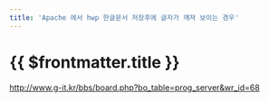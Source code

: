 ```yaml
---
title: 'Apache 에서 hwp 한글문서 저장후에 글자가 깨져 보이는 경우'
---
```


# {{ $frontmatter.title }}



http://www.g-it.kr/bbs/board.php?bo_table=prog_server&wr_id=68